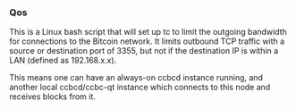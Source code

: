 ### Qos ###

This is a Linux bash script that will set up tc to limit the outgoing bandwidth for connections to the Bitcoin network. It limits outbound TCP traffic with a source or destination port of 3355, but not if the destination IP is within a LAN (defined as 192.168.x.x).

This means one can have an always-on ccbcd instance running, and another local ccbcd/ccbc-qt instance which connects to this node and receives blocks from it.

